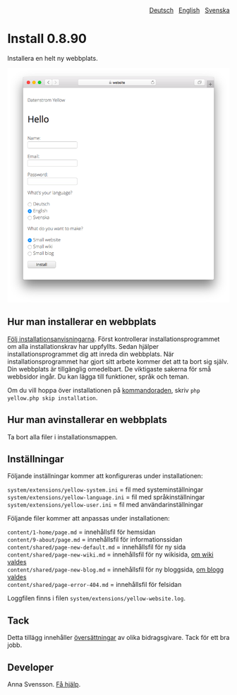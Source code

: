 <p align="right"><a href="README-de.md">Deutsch</a> &nbsp; <a href="README.md">English</a> &nbsp; <a href="README-sv.md">Svenska</a></p>

# Install 0.8.90

Installera en helt ny webbplats.

<p align="center"><img src="install-screenshot.png?raw=true" alt="Skärmdump"></p>

## Hur man installerar en webbplats

[Följ installationsanvisningarna](https://datenstrom.se/sv/yellow/help/how-to-get-started). Först kontrollerar installationsprogrammet om alla installationskrav har uppfyllts. Sedan hjälper installationsprogrammet dig att inreda din webbplats. När installationsprogrammet har gjort sitt arbete kommer det att ta bort sig själv. Din webbplats är tillgänglig omedelbart. De viktigaste sakerna för små webbsidor ingår. Du kan lägga till funktioner, språk och teman.

Om du vill hoppa över installationen på [kommandoraden](https://github.com/annaesvensson/yellow-core/tree/main/README-sv.md), skriv `php yellow.php skip installation`.

## Hur man avinstallerar en webbplats

Ta bort alla filer i installationsmappen.

## Inställningar

Följande inställningar kommer att konfigureras under installationen:

`system/extensions/yellow-system.ini` = fil med systeminställningar  
`system/extensions/yellow-language.ini` = fil med språkinställningar  
`system/extensions/yellow-user.ini` = fil med användarinställningar  

Följande filer kommer att anpassas under installationen:

`content/1-home/page.md` = innehållsfil för hemsidan  
`content/9-about/page.md` = innehållsfil för informationssidan  
`content/shared/page-new-default.md` = innehållsfil för ny sida  
`content/shared/page-new-wiki.md` = innehållsfil för ny wikisida, [om wiki valdes](https://github.com/annaesvensson/yellow-wiki/tree/main/README-sv.md)  
`content/shared/page-new-blog.md` = innehållsfil för ny bloggsida, [om blogg valdes](https://github.com/annaesvensson/yellow-blog/tree/main/README-sv.md)  
`content/shared/page-error-404.md` = innehållsfil för felsidan  

Loggfilen finns i filen `system/extensions/yellow-website.log`.

## Tack

Detta tillägg innehåller [översättningar](https://github.com/annaesvensson/yellow-language/tree/main/README-sv.md) av olika bidragsgivare. Tack för ett bra jobb.

## Developer

Anna Svensson. [Få hjälp](https://datenstrom.se/sv/yellow/help/).
